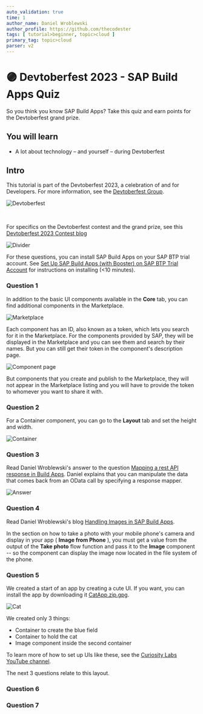 ```yaml
---
auto_validation: true
time: 1
author_name: Daniel Wroblewski
author_profile: https://github.com/thecodester
tags: [ tutorial>beginner, topic>cloud ]
primary_tag: topic>cloud
parser: v2
---
```


# 🟣 Devtoberfest 2023 - SAP Build Apps Quiz
<!-- description --> So you think you know SAP Build Apps? Take this quiz and earn points for the Devtoberfest grand prize.
 
## You will learn
- A lot about technology – and yourself – during Devtoberfest

## Intro
This tutorial is part of the Devtoberfest 2023, a celebration of and for Developers. For more information, see the [Devtoberfest Group](https://groups.community.sap.com/t5/devtoberfest/gh-p/Devtoberfest).

![Devtoberfest](devtoberfest-banner.gif)

&nbsp;

For specifics on the Devtoberfest contest and the grand prize, see this [Devtoberfest 2023 Contest blog](https://groups.community.sap.com/t5/devtoberfest-blog-posts/devtoberfest-2023-contest/ba-p/9357)

![Divider](divider.jpg)

For these questions, you can install  SAP Build Apps on your SAP BTP trial account. See [Set Up SAP Build Apps (with Booster) on SAP BTP Trial Account](https://developers.sap.com/tutorials/build-apps-trial-booster.html) for instructions on installing (<10 minutes).



### Question 1
In addition to the basic UI components available in the **Core** tab, you can find additional components in the Marketplace.

![Marketplace](marketplace.png)

Each component has an ID, also known as a token, which lets you search for it in the Marketplace. For the components provided by SAP, they will be displayed in the Marketplace and you can see them and search by their names. But you can still get their token in the component's description page.

![Component page](component.png)

But components that you create and publish to the Marketplace, they will not appear in the Marketplace listing and you will have to provide the token to whomever you want to share it with.



### Question 2

For a Container component, you can go to the **Layout** tab and set the height and width. 

![Container](container.png)



### Question 3
Read Daniel Wroblewski's answer to the question [Mapping a rest API response in Build Apps](https://answers.sap.com/questions/13941448/mapping-a-rest-api-response-in-build-apps.html). Daniel explains that you can manipulate the data that comes back from an OData call by specifying a response mapper.

![Answer](answer.png)


### Question 4
Read Daniel Wroblewski's blog [Handling Images in SAP Build Apps](https://blogs.sap.com/2023/06/18/handling-images-in-sap-build-apps/). 

In the section on how to take a photo with your mobile phone's camera and display in your app ( **Image from Phone** ), you must get a value from the output of the **Take photo** flow function and pass it to the **Image** component -- so the component can display the image now located in the file system of the phone. 

### Question 5
We created a start of an app by creating a cute UI. If you want, you can install the app by downloading it [CatApp.zip.gpg](https://github.com/sap-tutorials/devtoberfest-2022/raw/main/tutorials/devtoberfest2023-scavenger-quiz-apps/CatApp.zip.gpg).

![Cat](catapp.jpg)

We created only 3 things:

- Container to create the blue field
- Container to hold the cat
- Image component inside the second container

To learn more of how to set up UIs like these, see the [Curiosity Labs YouTube channel](https://www.youtube.com/@CuriosityLab_talk).

The next 3 questions relate to this layout. 




### Question 6



### Question 7